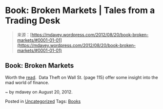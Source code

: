 <!--yml
category: 未分类
date: 2024-05-18 06:36:14
-->

# Book: Broken Markets | Tales from a Trading Desk

> 来源：[https://mdavey.wordpress.com/2012/08/20/book-broken-markets/#0001-01-01](https://mdavey.wordpress.com/2012/08/20/book-broken-markets/#0001-01-01)

## Book: Broken Markets

Worth the [read](http://www.brokenmarkets.com/).  Data Theft on Wall St. (page 115) offer some insight into the mad world of finance.

~ by mdavey on August 20, 2012.

Posted in [Uncategorized](https://mdavey.wordpress.com/category/uncategorized/)
Tags: [Books](https://mdavey.wordpress.com/tag/books/)